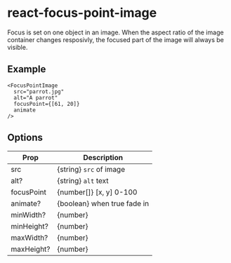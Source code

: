 # react-focus-point-image
Focus is set on one object in an image. When the aspect ratio of the image container changes resposivly, the focused part of the image will always be visible.

## Example
```
<FocusPointImage
  src="parrot.jpg"
  alt="A parrot"
  focusPoint={[61, 20]}
  animate
/>
```

## Options

| Prop       | Description                     |
| ---------- | ------------------------------- |
| src        | {string} `src` of image         |
| alt?       | {string} `alt` text             |
| focusPoint | {number[]} [x, y] 0-100         |
| animate?   | {boolean} when true fade in     |
| minWidth?  | {number}                        |
| minHeight? | {number}                        |
| maxWidth?  | {number}                        |
| maxHeight? | {number}                        |
